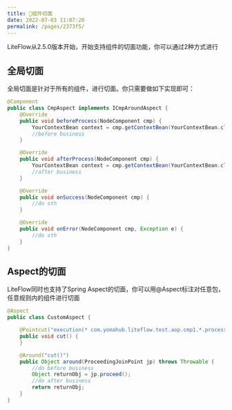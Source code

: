 ```yaml
---
title: 🍪组件切面
date: 2022-07-03 11:07:26
permalink: /pages/2373f5/
---
```


LiteFlow从2.5.0版本开始，开始支持组件的切面功能，你可以通过2种方式进行

## 全局切面

全局切面是针对于所有的组件，进行切面。你只需要做如下实现即可：

```java
@Component
public class CmpAspect implements ICmpAroundAspect {
    @Override
    public void beforeProcess(NodeComponent cmp) {
        YourContextBean context = cmp.getContextBean(YourContextBean.class);
        //before business
    }

    @Override
    public void afterProcess(NodeComponent cmp) {
        YourContextBean context = cmp.getContextBean(YourContextBean.class);
        //after business
    }

    @Override
    public void onSuccess(NodeComponent cmp) {
        //do sth
    }

    @Override
    public void onError(NodeComponent cmp, Exception e) {
        //do sth
    }
}
```

## Aspect的切面

LiteFlow同时也支持了Spring Aspect的切面，你可以用@Aspect标注对任意包，任意规则内的组件进行切面

```java
@Aspect
public class CustomAspect {

    @Pointcut("execution(* com.yomahub.liteflow.test.aop.cmp1.*.process())")
    public void cut() {
    }

    @Around("cut()")
    public Object around(ProceedingJoinPoint jp) throws Throwable {
        //do before business
        Object returnObj = jp.proceed();
        //do after business
        return returnObj;
    }
}
```
